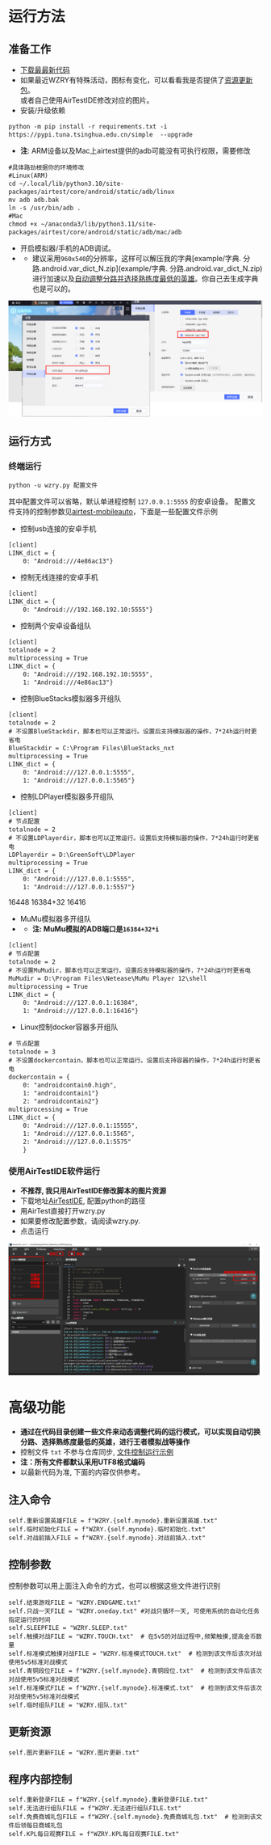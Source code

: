 # 运行方法

## 准备工作

* [下载最最新代码](https://github.com/cndaqiang/WZRY/releases)
* 如果最近WZRY有特殊活动，图标有变化，可以看看我是否提供了[资源更新包](https://github.com/cndaqiang/WZRY/issues/8)。<br>或者自己使用AirTestIDE修改对应的图片。
* 安装/升级依赖

```
python -m pip install -r requirements.txt -i https://pypi.tuna.tsinghua.edu.cn/simple  --upgrade
```

* **注**: ARM设备以及Mac上airtest提供的adb可能没有可执行权限，需要修改

```
#具体路劲根据你的环境修改
#Linux(ARM)
cd ~/.local/lib/python3.10/site-packages/airtest/core/android/static/adb/linux
mv adb adb.bak
ln -s /usr/bin/adb .
#Mac
chmod +x ~/anaconda3/lib/python3.11/site-packages/airtest/core/android/static/adb/mac/adb
```

* 开启模拟器/手机的ADB调试。
* * 建议采用`960x540`的分辨率，这样可以解压我的字典[example/字典. 分路.android.var_dict_N.zip](example/字典. 分路.android.var_dict_N.zip)进行加速以及[自动调整分路并选择熟练度最低的英雄](https://github.com/cndaqiang/WZRY/issues/13#issuecomment-2205392546)。你自己去生成字典也是可以的。

![Alt text](doc/LDplayer.png)

## 运行方式

### 终端运行

```
python -u wzry.py 配置文件
```

其中配置文件可以省略，默认单进程控制 `127.0.0.1:5555` 的安卓设备。
配置文件支持的控制参数见[airtest-mobileauto](https://pypi.org/project/airtest-mobileauto/)，下面是一些配置文件示例

* 控制usb连接的安卓手机

```
[client]
LINK_dict = {
    0: "Android:///4e86ac13"}
```

* 控制无线连接的安卓手机

```
[client]
LINK_dict = {
    0: "Android:///192.168.192.10:5555"}
```

* 控制两个安卓设备组队

```
[client]
totalnode = 2
multiprocessing = True
LINK_dict = {
    0: "Android:///192.168.192.10:5555",
    1: "Android:///4e86ac13"}
```

* 控制BlueStacks模拟器多开组队

```
[client]
totalnode = 2
# 不设置BlueStackdir，脚本也可以正常运行。设置后支持模拟器的操作，7*24h运行时更省电
BlueStackdir = C:\Program Files\BlueStacks_nxt
multiprocessing = True
LINK_dict = {
    0: "Android:///127.0.0.1:5555",
    1: "Android:///127.0.0.1:5565"}
```

* 控制LDPlayer模拟器多开组队

```
[client]
# 节点配置
totalnode = 2
# 不设置LDPlayerdir，脚本也可以正常运行。设置后支持模拟器的操作，7*24h运行时更省电
LDPlayerdir = D:\GreenSoft\LDPlayer
multiprocessing = True
LINK_dict = {
    0: "Android:///127.0.0.1:5555",
    1: "Android:///127.0.0.1:5557"}
```

16448 16384+32 16416
* MuMu模拟器多开组队
* * **注: MuMu模拟的ADB端口是`16384+32*i`**

```
[client]
# 节点配置
totalnode = 2
# 不设置MuMudir，脚本也可以正常运行。设置后支持模拟器的操作，7*24h运行时更省电
MuMudir = D:\Program Files\Netease\MuMu Player 12\shell
multiprocessing = True
LINK_dict = {
    0: "Android:///127.0.0.1:16384",
    1: "Android:///127.0.0.1:16416"}
```

* Linux控制docker容器多开组队

```
# 节点配置
totalnode = 3
# 不设置dockercontain，脚本也可以正常运行。设置后支持容器的操作，7*24h运行时更省电
dockercontain = {
    0: "androidcontain0.high",
    1: "androidcontain1"}
    2: "androidcontain2"}
multiprocessing = True
LINK_dict = {
    0: "Android:///127.0.0.1:15555",
    1: "Android:///127.0.0.1:5565",
    2: "Android:///127.0.0.1:5575"
    }
```

### 使用AirTestIDE软件运行

* **不推荐, 我只用AirTestIDE修改脚本的图片资源**
* 下载地址[AirTestIDE](https://airtest.netease.com/), 配置python的路径
* 用AirTest直接打开wzry.py
* 如果要修改配置参数，请阅读wzry.py.
* 点击运行

![Alt text](doc/airtestguirun.png)

# 高级功能
* **通过在代码目录创建一些文件来动态调整代码的运行模式，可以实现自动切换分路、选择熟练度最低的英雄，进行王者模拟战等操作**
* 控制文件 `txt` 不参与仓库同步, [文件控制运行示例](https://github.com/cndaqiang/WZRY/issues/13)
* **注：所有文件都默认采用UTF8格式编码**
* 以最新代码为准, 下面的内容仅供参考。

## 注入命令

```
self.重新设置英雄FILE = f"WZRY.{self.mynode}.重新设置英雄.txt"
self.临时初始化FILE = f"WZRY.{self.mynode}.临时初始化.txt"
self.对战前插入FILE = f"WZRY.{self.mynode}.对战前插入.txt"
```

## 控制参数

控制参数可以用上面注入命令的方式，也可以根据这些文件进行识别

```
self.结束游戏FILE = "WZRY.ENDGAME.txt"
self.只战一天FILE = "WZRY.oneday.txt" #对战只循环一天, 可使用系统的自动化任务指定运行的时间
self.SLEEPFILE = "WZRY.SLEEP.txt"
self.触摸对战FILE = "WZRY.TOUCH.txt"  # 在5v5的对战过程中,频繁触摸,提高金币数量
self.标准模式触摸对战FILE = "WZRY.标准模式TOUCH.txt"  # 检测到该文件后该次对战使用5v5标准对战模式
self.青铜段位FILE = f"WZRY.{self.mynode}.青铜段位.txt"  # 检测到该文件后该次对战使用5v5标准对战模式
self.标准模式FILE = f"WZRY.{self.mynode}.标准模式.txt"  # 检测到该文件后该次对战使用5v5标准对战模式
self.临时组队FILE = "WZRY.组队.txt"
```

## 更新资源

```
self.图片更新FILE = "WZRY.图片更新.txt"
```

## 程序内部控制

```
self.重新登录FILE = f"WZRY.{self.mynode}.重新登录FILE.txt"
self.无法进行组队FILE = f"WZRY.无法进行组队FILE.txt"
self.免费商城礼包FILE = f"WZRY.{self.mynode}.免费商城礼包.txt"  # 检测到该文件后领每日商城礼包
self.KPL每日观赛FILE = f"WZRY.KPL每日观赛FILE.txt"
```
